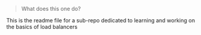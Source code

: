 > What does this one do?

This is the readme file for a sub-repo dedicated to learning and working on the basics of load balancers
